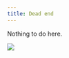 ```yaml
---
title: Dead end
---
```


Nothing to do here.

<img src="https://pbs.twimg.com/media/CSXCp0tXAAEenUx.jpg">
